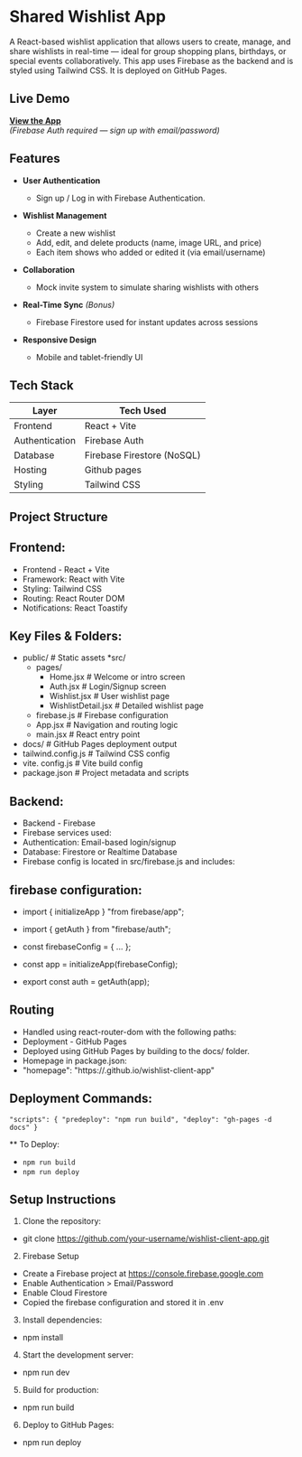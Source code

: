 # Shared Wishlist App

A React-based wishlist application that allows users to create, manage, and share wishlists in real-time — ideal for group shopping plans, birthdays, or special events collaboratively. This app uses Firebase as the backend and is styled using Tailwind CSS. It is deployed on GitHub Pages.


## Live Demo

**[View the App](https://github.com/anushajampula/shared-wishlist-app)**  
*(Firebase Auth required — sign up with email/password)*

## Features

- **User Authentication**  
  - Sign up / Log in with Firebase Authentication.

- **Wishlist Management**  
  - Create a new wishlist  
  - Add, edit, and delete products (name, image URL, and price)  
  - Each item shows who added or edited it (via email/username)

- **Collaboration**  
  - Mock invite system to simulate sharing wishlists with others

- **Real-Time Sync** *(Bonus)*  
  - Firebase Firestore used for instant updates across sessions

- **Responsive Design**  
  - Mobile and tablet-friendly UI


## Tech Stack

| Layer        | Tech Used                  |
|--------------|----------------------------|
| Frontend     | React + Vite               |
| Authentication | Firebase Auth            |
| Database     | Firebase Firestore (NoSQL) |
| Hosting      | Github pages               |     |
| Styling      | Tailwind CSS               |

## Project Structure
## Frontend:
- Frontend - React + Vite
- Framework: React with Vite
- Styling: Tailwind CSS
- Routing: React Router DOM
- Notifications: React Toastify

## Key Files & Folders:

* public/                  # Static assets
  *src/
   * pages/
       - Home.jsx             # Welcome or intro screen
      - Auth.jsx             # Login/Signup screen
      - Wishlist.jsx         # User wishlist page
      - WishlistDetail.jsx   # Detailed wishlist page
   - firebase.js          # Firebase configuration
   - App.jsx              # Navigation and routing logic
   - main.jsx             # React entry point
* docs/                    # GitHub Pages deployment output
* tailwind.config.js       # Tailwind CSS config
* vite. config.js           # Vite build config
* package.json             # Project metadata and scripts

## Backend:
- Backend - Firebase
- Firebase services used:
- Authentication: Email-based login/signup
- Database: Firestore or Realtime Database
- Firebase config is located in src/firebase.js and includes:

## firebase configuration:
* import { initializeApp } "from firebase/app";
* import { getAuth } from "firebase/auth";

* const firebaseConfig = { ... };
* const app = initializeApp(firebaseConfig);
* export const auth = getAuth(app);

## Routing

* Handled using react-router-dom with the following paths:
* Deployment - GitHub Pages
* Deployed using GitHub Pages by building to the docs/ folder.
* Homepage in package.json:
* "homepage": "https://<your-username>.github.io/wishlist-client-app"

## Deployment Commands:

`"scripts": {
  "predeploy": "npm run build",
  "deploy": "gh-pages -d docs"
}`

** To Deploy:
- `npm run build`
- `npm run deploy`

## Setup Instructions

1. Clone the repository:
- git clone https://github.com/your-username/wishlist-client-app.git

2. Firebase Setup

- Create a Firebase project at https://console.firebase.google.com
- Enable Authentication > Email/Password
- Enable Cloud Firestore
- Copied the firebase configuration and stored it in .env

3. Install dependencies:
- npm install

4. Start the development server:
- npm run dev

5. Build for production:
- npm run build

6. Deploy to GitHub Pages:
- npm run deploy



